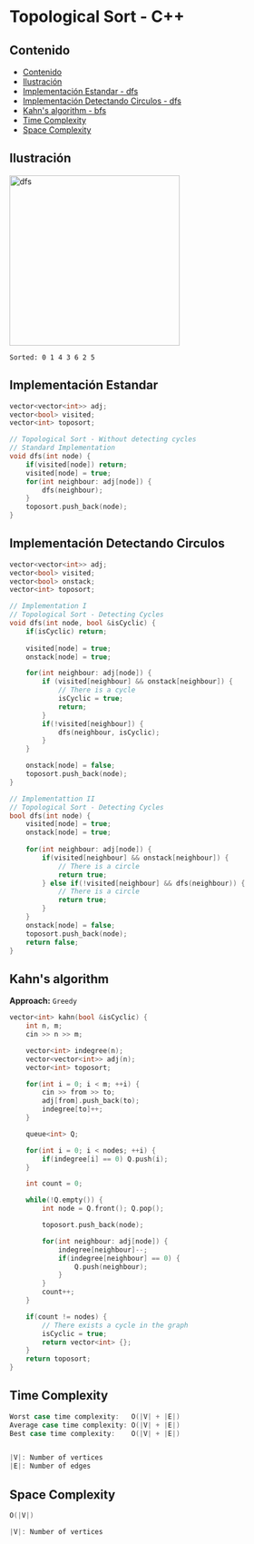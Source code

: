 # Topological Sort - C++

## Contenido

* [Contenido](#contenido)
* [Ilustración](#ilustración)
* [Implementación Estandar - dfs](#implementación-estandar---dfs)
* [Implementación Detectando Circulos - dfs](#implementación-detectando-circulos---dfs)
* [Kahn's algorithm - bfs](#)
* [Time Complexity](#time-complexity)
* [Space Complexity](#space-complexity)
## Ilustración

<img alt="dfs" src="https://i.ibb.co/wMkwV5Y/Topological-Sort.png" width="300">

`Sorted: 0 1 4 3 6 2 5`

## Implementación Estandar

```c++
vector<vector<int>> adj;
vector<bool> visited;
vector<int> toposort;

// Topological Sort - Without detecting cycles
// Standard Implementation
void dfs(int node) {
    if(visited[node]) return;
    visited[node] = true;
    for(int neighbour: adj[node]) {
        dfs(neighbour);
    }
    toposort.push_back(node);
}
```
## Implementación Detectando Circulos

```c++
vector<vector<int>> adj;
vector<bool> visited;
vector<bool> onstack;
vector<int> toposort;

// Implementation I
// Topological Sort - Detecting Cycles
void dfs(int node, bool &isCyclic) {
    if(isCyclic) return;
    
    visited[node] = true;
    onstack[node] = true;

    for(int neighbour: adj[node]) {
        if (visited[neighbour] && onstack[neighbour]) {
            // There is a cycle
            isCyclic = true;
            return;
        }
        if(!visited[neighbour]) {
            dfs(neighbour, isCyclic);
        }
    }

    onstack[node] = false;
    toposort.push_back(node);
}

// Implementattion II
// Topological Sort - Detecting Cycles
bool dfs(int node) {
    visited[node] = true;
    onstack[node] = true;
    
    for(int neighbour: adj[node]) {
        if(visited[neighbour] && onstack[neighbour]) {
            // There is a circle
            return true;
        } else if(!visited[neighbour] && dfs(neighbour)) {
            // There is a circle
            return true;
        }
    }
    onstack[node] = false;
    toposort.push_back(node);
    return false;
}
```

## Kahn's algorithm

**Approach:** `Greedy`

```c++
vector<int> kahn(bool &isCyclic) {
    int n, m;
    cin >> n >> m;

    vector<int> indegree(n);
    vector<vector<int>> adj(n);
    vector<int> toposort;

    for(int i = 0; i < m; ++i) {
        cin >> from >> to;
        adj[from].push_back(to);
        indegree[to]++;
    }

    queue<int> Q;

    for(int i = 0; i < nodes; ++i) {
        if(indegree[i] == 0) Q.push(i);
    }

    int count = 0;

    while(!Q.empty()) {
        int node = Q.front(); Q.pop();

        toposort.push_back(node);

        for(int neighbour: adj[node]) {
            indegree[neighbour]--;
            if(indegree[neighbour] == 0) {
                Q.push(neighbour);
            }
        }
        count++;
    }

    if(count != nodes) {
        // There exists a cycle in the graph
        isCyclic = true;
        return vector<int> {};
    }
    return toposort;
}
```

## Time Complexity

```c++
Worst case time complexity:   O(|V| + |E|)
Average case time complexity: O(|V| + |E|)
Best case time complexity:    O(|V| + |E|)


|V|: Number of vertices
|E|: Number of edges
```

## Space Complexity

```c++
O(|V|)

|V|: Number of vertices
```